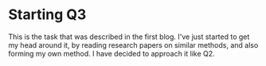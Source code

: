 # Starting Q3

This is the task that was described in the first blog. I've just started to get my head around it, by reading research papers on similar methods, and also forming my own method. I have decided to approach it like Q2.
